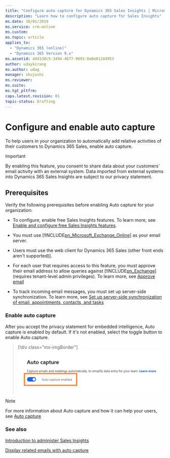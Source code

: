 ```yaml
---
title: "Configure auto capture for Dynamics 365 Sales Insights | MicrosoftDocs"
description: "Learn how to configure auto capture for Sales Insights"
ms.date: 10/01/2019
ms.service: crm-online
ms.custom: 
ms.topic: article
applies_to:
  - "Dynamics 365 (online)"
  - "Dynamics 365 Version 9.x"
ms.assetid: d4d130c5-3494-4677-9093-0a0e0124d953
author: udaykirang
ms.author: udag
manager: shujoshi
ms.reviewer: 
ms.suite: 
ms.tgt_pltfrm: 
caps.latest.revision: 01
topic-status: Drafting
---
```


# Configure and enable auto capture

To help users in your organization to automatically add relative activities of their customers to Dynamics 365 Sales, enable auto capture.

> [!IMPORTANT]
> By enabling this feature, you consent to share data about your customers' email activity with an external system. Data imported from external systems into Dynamics 365 Sales Insights are subject to our privacy statement.

## Prerequisites

Verify the following prerequisites before enabling Auto capture for your organization: 

- To configure, enable free Sales Insights features. To learn more, see [Enable and configure free Sales Insights features](intro-admin-guide-sales-insights.md#enable-and-configure-free-sales-insights-features).

- You must use [!INCLUDE[pn_Microsoft_Exchange_Online](../includes/pn-microsoft-exchange-online.md)] as your email server. 

- Users must use the web client for Dynamics 365 Sales (other front ends aren't supported)].  

- For each user that requires access to this feature, you must approve their email address to allow queries against [!INCLUDE[pn_Exchange](../includes/pn-exchange.md)] (requires tenant-level admin privileges). To learn more, see [Approve email](/dynamics365/customer-engagement/admin/connect-exchange-online#approve-email) 

- To track incoming email messages, you must set up server-side synchronization. To learn more, see [Set up server-side synchronization of email, appointments, contacts, and tasks](/dynamics365/customer-engagement/admin/set-up-server-side-synchronization-of-email-appointments-contacts-and-tasks)  

### Enable auto capture

After you accept the privacy statement for embedded intelligence, Auto capture is enabled by default. If it's not enabled, select the toggle button to enable Auto capture.

   > [!div class="mx-imgBorder"]
   > ![Enable or disable Auto capture](media/si-admin-auto-capture-enable-disable.png "Enable or disable Auto capture")

> [!NOTE]
> For more information about Auto capture and how it can help your users, see [Auto capture](auto-capture.md)

### See also

[Introduction to administer Sales Insights](../sales/intro-admin-guide-sales-insights.md)

[Display related emails with auto capture](auto-capture.md)